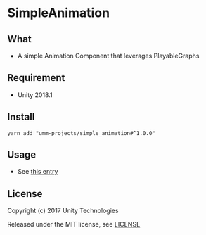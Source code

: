 # SimpleAnimation

## What

* A simple Animation Component that leverages PlayableGraphs

## Requirement

* Unity 2018.1

## Install

```shell
yarn add "umm-projects/simple_animation#^1.0.0"
```

## Usage

* See [this entry](http://tsubakit1.hateblo.jp/entry/2017/11/13/233334)

## License

Copyright (c) 2017 Unity Technologies

Released under the MIT license, see [LICENSE](LICENSE)

